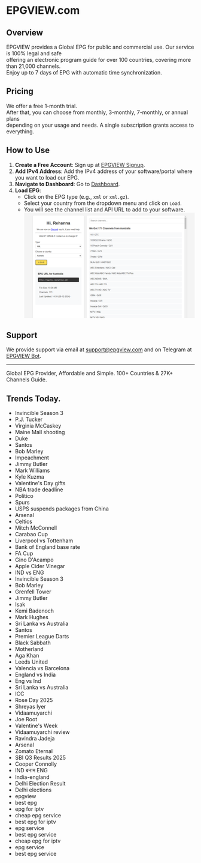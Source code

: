 # EPGVIEW.com



## Overview
EPGVIEW provides a Global EPG for public and commercial use. Our service is 100% legal and safe\
offering an electronic program guide for over 100 countries, covering more than 21,000 channels.\
Enjoy up to 7 days of EPG with automatic time synchronization.

## Pricing
We offer a free 1-month trial. \
After that, you can choose from monthly, 3-monthly, 7-monthly, or annual plans \
depending on your usage and needs. A single subscription grants access to everything.

## How to Use
1. **Create a Free Account**: Sign up at [EPGVIEW Signup](https://epgview.com/signup.php).
2. **Add IPv4 Address**: Add the IPv4 address of your software/portal where you want to load our EPG.
3. **Navigate to Dashboard**: Go to [Dashboard](https://epgview.com/dashboard.php).
4. **Load EPG**:
   - Click on the EPG type (e.g., `xml` or `xml.gz`).
   - Select your country from the dropdown menu and click on `Load`.
   - You will see the channel list and API URL to add to your software.
![EPGVIEW](img/dashboard.png)
## Support
We provide support via email at [support@epgview.com](mailto:support@epgview.com) and on Telegram at [EPGVIEW Bot](https://t.me/epgview_bot).

---

Global EPG Provider, Affordable and Simple. 100+ Countries & 27K+ Channels Guide.

## Trends Today.

- Invincible Season 3
- P.J. Tucker
- Virginia McCaskey
- Maine Mall shooting
- Duke
- Santos
- Bob Marley
- Impeachment
- Jimmy Butler
- Mark Williams
- Kyle Kuzma
- Valentine's Day gifts
- NBA trade deadline
- Politico
- Spurs
- USPS suspends packages from China
- Arsenal
- Celtics
- Mitch McConnell
- Carabao Cup
- Liverpool vs Tottenham
- Bank of England base rate
- FA Cup
- Gino D'Acampo
- Apple Cider Vinegar
- IND vs ENG
- Invincible Season 3
- Bob Marley
- Grenfell Tower
- Jimmy Butler
- Isak
- Kemi Badenoch
- Mark Hughes
- Sri Lanka vs Australia
- Santos
- Premier League Darts
- Black Sabbath
- Motherland
- Aga Khan
- Leeds United
- Valencia vs Barcelona
- England vs India
- Eng vs Ind
- Sri Lanka vs Australia
- ICC
- Rose Day 2025
- Shreyas Iyer
- Vidaamuyarchi
- Joe Root
- Valentine's Week
- Vidaamuyarchi review
- Ravindra Jadeja
- Arsenal
- Zomato Eternal
- SBI Q3 Results 2025
- Cooper Connolly
- IND बनाम ENG
- India-england
- Delhi Election Result
- Delhi elections
- epgview
- best epg
- epg for iptv
- cheap epg service
- best epg for iptv
- epg service
- best epg service
- cheap epg for iptv
- epg service
- best epg service
